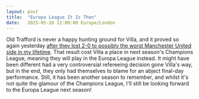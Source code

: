 ```yaml
---
layout: post
title:  "Europa League It Is Then"
date:   2025-05-26 12:00:00 Europe/London
---
```


Old Trafford is never a happy hunting ground for Villa, and it proved so again yesterday [after they lost 2-0 to possibly the worst Manchester United side in my lifetime](https://www.bbc.co.uk/sport/football/live/cvgvvkegl42t). That result cost Villa a place in next season's Champions League, meaning they will play in the Europa League instead. It might have been different had a very controversial refereeing decision gone Villa's way, but in the end, they only had themselves to blame for an abject final-day performance. Still, it has been another season to remember, and whilst it's not quite the glamour of the Champions League, I'll still be looking forward to the Europa League next season!

